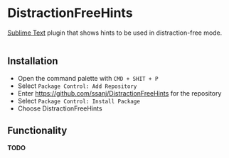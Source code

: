 # DistractionFreeHints

[Sublime Text](https://www.sublimetext.com/) plugin that shows hints to be used in distraction-free mode.

![]()

## Installation

- Open the command palette with `CMD + SHIT + P`
- Select `Package Control: Add Repository`
- Enter https://github.com/ssanj/DistractionFreeHints for the repository
- Select `Package Control: Install Package`
- Choose DistractionFreeHints


## Functionality


**TODO**
